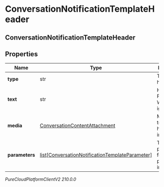 # ConversationNotificationTemplateHeader

## ConversationNotificationTemplateHeader

## Properties

|Name | Type | Description | Notes|
|------------ | ------------- | ------------- | -------------|
| **type** | str | Template header type. | |
| **text** | str | Header text. For WhatsApp, ignored. | [optional] |
| **media** | [ConversationContentAttachment](ConversationContentAttachment) | Media template header image. | [optional] |
| **parameters** | [list[ConversationNotificationTemplateParameter]](ConversationNotificationTemplateParameter) | Template parameters for placeholders in template. | [optional] |



_PureCloudPlatformClientV2 210.0.0_
